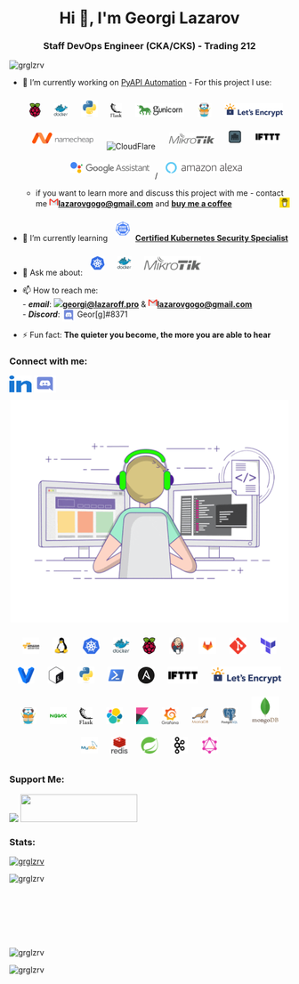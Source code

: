 <h1 align="center">Hi 👋, I'm Georgi Lazarov</h1>
<h3 align="center">Staff DevOps Engineer (CKA/CKS) - Trading 212</h3>

<p align="left"> <img src="https://komarev.com/ghpvc/?username=grglzrv&label=Profile%20views&color=0e75b6&style=flat" alt="grglzrv" /> </p>

- 🔭 I’m currently working on [PyAPI Automation](https://github.com/grglzrv/pyapi) - For this project I use: <div align="center">  <img style="margin: 10px" src="https://github.com/grglzrv/grglzrv/blob/main/skills-assets/raspberry-pi.svg" alt="Raspberry Pi" height="25" /> <img style="margin: 10px" src="https://github.com/grglzrv/grglzrv/blob/main/skills-assets/docker-original-wordmark.svg" alt="Docker" height="25" /> <img style="margin: 10px" src="https://github.com/grglzrv/grglzrv/blob/main/skills-assets/python-original.svg" alt="Python" height="30" /> <img style="margin: 10px" src="https://github.com/grglzrv/grglzrv/blob/main/skills-assets/flask.png" alt="Flask" height="25" /> <img style="margin: 10px" src="https://github.com/grglzrv/grglzrv/blob/main/skills-assets/gunicorn_logo.png" alt="Gunicorn" height="25" /> <img style="margin: 10px" src="https://github.com/grglzrv/grglzrv/blob/main/skills-assets/traefikio-icon.svg" alt="Traefik" height="25" /> <img style="margin: 10px" src="https://github.com/grglzrv/grglzrv/blob/main/skills-assets/letsencrypt-logo-horizontal.svg" alt="LetsEncrypt" height="25" /> <img style="margin: 10px" src="https://github.com/grglzrv/grglzrv/blob/main/skills-assets/Namecheap_Logo.svg" alt="Namecheap" height="20" /> <img style="margin: 10px" src="https://www.vectorlogo.zone/logos/cloudflare/cloudflare-ar21.svg" alt="CloudFlare" height="30" /> <img style="margin: 10px" src="https://github.com/grglzrv/grglzrv/blob/main/skills-assets/mikrotik.svg" alt="MikroTik" height="20" /> <img style="margin: 10px" src="https://github.com/grglzrv/grglzrv/blob/main/skills-assets/port-knocker-android.jpg" alt="Port Knocking" height="25" /> <img style="margin: 10px" src="https://github.com/grglzrv/grglzrv/blob/main/skills-assets/ifttt-vector-logo.png" alt="IFTTT" height="25" /> <img style="margin: 10px" src="https://github.com/grglzrv/grglzrv/blob/main/skills-assets/google-assistant-logo.png" alt="Google Assistant" height="20" />/ <img style="margin: 10px" src="https://github.com/grglzrv/grglzrv/blob/main/skills-assets/1280px-Amazon_Alexa_logo.svg.png" alt="Alexa" height="20" /> </div>
  
  -  if you want to learn more and discuss this project with me - contact me **<a href="mailto:georgi@lazaroff.pro"><img src="https://github.com/grglzrv/grglzrv/blob/main/skills-assets/732200.png" height="16"/>lazarovgogo@gmail.com</a>** and **<a href="https://www.buymeacoffee.com/georgelazaroff"><img align="right" src="https://github.com/grglzrv/grglzrv/blob/main/skills-assets/logo-mark-3.svg" height="18"/>buy me a coffee</a>**


- 🌱 I’m currently learning **<a href="https://training.linuxfoundation.org/certification/certified-kubernetes-security-specialist/" target="blank"><img style="margin: 10px" src="https://github.com/grglzrv/grglzrv/blob/main/skills-assets/kubernetes-security-specialist-logo.svg" alt="CKS" height="25" />Certified Kubernetes Security Specialist</a>**

- 💬 Ask me about: **<a href="https://kubernetes.io/" target="blank"><img style="margin: 10px" src="https://github.com/grglzrv/grglzrv/blob/main/skills-assets/kubernetes-icon.svg" alt="Kubernetes" height="25" /></a>  <a href="https://www.docker.com/" target="blank"><img style="margin: 10px" src="https://github.com/grglzrv/grglzrv/blob/main/skills-assets/docker-original-wordmark.svg" alt="Docker" height="25" /></a>  <a href="https://mikrotik.com/" target="blank"><img style="margin: 10px" src="https://github.com/grglzrv/grglzrv/blob/main/skills-assets/mikrotik.svg" alt="MikroTik" height="25" /></a>**

- 📫 How to reach me: <br>
      - ***email***: **<a href="mailto:georgi@lazaroff.pro"><img src="https://cdn-icons-png.flaticon.com/512/552/552486.png" height="20"/>georgi@lazaroff.pro</a>** & **<a href="mailto:georgi@lazaroff.pro"><img src="https://github.com/grglzrv/grglzrv/blob/main/skills-assets/732200.png" height="16"/>lazarovgogo@gmail.com</a>** <br>
      - ***Discord***: <img align="center" src="https://github.com/grglzrv/grglzrv/blob/main/skills-assets/discord.svg" alt="Geor[g]#8371" width="23" /> Geor[g]#8371

- ⚡ Fun fact: **The quieter you become, the more you are able to hear**

<h3 align="left">Connect with me:</h3>
<p align="left">
<a href="https://linkedin.com/in/georgi-l-301622a0" target="blank"><img align="center" src="https://github.com/grglzrv/grglzrv/blob/main/skills-assets/linked-in-alt.svg" alt="georgi-l-301622a0" height="30" width="40" /></a>
<a href="https://discord.gg/Uute9tRp" target="blank"><img align="center" src="https://github.com/grglzrv/grglzrv/blob/main/skills-assets/discord.svg" alt="Uute9tRp" height="30" width="40" /></a>
</p>

<p  align="center"><img src="https://github.com/grglzrv/grglzrv/blob/main/skills-assets/giphy.gif" alt="Coder GIF" width="500" height="400">

<div align="center">  

<img style="margin: 10px" src="https://github.com/grglzrv/grglzrv/blob/main/skills-assets/amazonwebservices-original-wordmark.svg" alt="AWS" height="30" />
<img style="margin: 10px" src="https://github.com/grglzrv/grglzrv/blob/main/skills-assets/linux-original.svg" alt="Linux" height="30" />
<img style="margin: 10px" src="https://github.com/grglzrv/grglzrv/blob/main/skills-assets/kubernetes-icon.svg" alt="Kubernetes" height="30" />
<img style="margin: 10px" src="https://github.com/grglzrv/grglzrv/blob/main/skills-assets/docker-original-wordmark.svg" alt="Docker" height="30" />
<img style="margin: 10px" src="https://github.com/grglzrv/grglzrv/blob/main/skills-assets/raspberry-pi.svg" alt="Raspberry Pi" height="30" />
<img style="margin: 10px" src="https://github.com/grglzrv/grglzrv/blob/main/skills-assets/jenkins-icon.svg" alt="Jenkins" height="30" />
<img style="margin: 10px" src="https://github.com/grglzrv/grglzrv/blob/main/skills-assets/gitlab.svg" alt="GitLab" height="30" />
<img style="margin: 10px" src="https://github.com/grglzrv/grglzrv/blob/main/skills-assets/git-scm-icon.svg" alt="Git" height="30" />
<img style="margin: 10px" src="https://github.com/grglzrv/grglzrv/blob/main/skills-assets/terraformio-icon.svg" alt="Terraform" height="30" />
<img style="margin: 10px" src="https://github.com/grglzrv/grglzrv/blob/main/skills-assets/vagrantup-icon.svg" alt="vagrant" height="30"/>
<img style="margin: 10px" src="https://github.com/grglzrv/grglzrv/blob/main/skills-assets/gnu_bash-icon.svg" alt="Bash" height="30" />   
<img style="margin: 10px" src="https://github.com/grglzrv/grglzrv/blob/main/skills-assets/python-original.svg" alt="Python" height="30" />
<img style="margin: 10px" src="https://github.com/grglzrv/grglzrv/blob/main/skills-assets/powershell.png" alt="PowerShell" height="30" />
<img style="margin: 10px" src="https://github.com/grglzrv/grglzrv/blob/main/skills-assets/ansible.png" alt="Ansible" height="30" />
<img style="margin: 10px" src="https://github.com/grglzrv/grglzrv/blob/main/skills-assets/ifttt-vector-logo.png" alt="IFTTT" height="30" />
<img style="margin: 10px" src="https://github.com/grglzrv/grglzrv/blob/main/skills-assets/letsencrypt-logo-horizontal.svg" alt="LetsEncrypt" height="30" /> 
<img style="margin: 10px" src="https://github.com/grglzrv/grglzrv/blob/main/skills-assets/traefikio-icon.svg" alt="Traefik" height="30" />
<img style="margin: 10px" src="https://github.com/grglzrv/grglzrv/blob/main/skills-assets/nginx-original.svg" alt="Nginx" height="30" />
<img style="margin: 10px" src="https://github.com/grglzrv/grglzrv/blob/main/skills-assets/flask.png" alt="Flask" height="30" />
<img style="margin: 10px" src="https://github.com/grglzrv/grglzrv/blob/main/skills-assets/elastic-icon.svg" alt="elasticsearch" height="30"/> 
<img style="margin: 10px" src="https://github.com/grglzrv/grglzrv/blob/main/skills-assets/kibana.png" alt="Kibana" height="30" />
<img style="margin: 10px" src="https://github.com/grglzrv/grglzrv/blob/main/skills-assets/grafana.png" alt="Grafana" height="30" />
<img style="margin: 10px" src="https://github.com/grglzrv/grglzrv/blob/main/skills-assets/mariadb.png" alt="Maria DB" height="30" />
<img style="margin: 10px" src="https://github.com/grglzrv/grglzrv/blob/main/skills-assets/postgresql-original-wordmark.svg" alt="PostgreSQL" height="30" />
<img style="margin: 10px" src="https://github.com/grglzrv/grglzrv/blob/main/skills-assets/mongodb-original-wordmark.svg" alt="MongoDB" height="50" />  
<img style="margin: 10px" src="https://github.com/grglzrv/grglzrv/blob/main/skills-assets/mysql-original-wordmark.svg" alt="MySQL" height="30" />  
<img style="margin: 10px" src="https://github.com/grglzrv/grglzrv/blob/main/skills-assets/redis-original-wordmark.svg" alt="Redis" height="30" />  
<img style="margin: 10px" src="https://github.com/grglzrv/grglzrv/blob/main/skills-assets/springio-icon.svg" alt="Spring" height="30" />  
<img style="margin: 10px" src="https://github.com/grglzrv/grglzrv/blob/main/skills-assets/apache_kafka-icon.svg" alt="Kafka" height="30" />
<img style="margin: 10px" src="https://github.com/grglzrv/grglzrv/blob/main/skills-assets/graphql.png" alt="GraphQL" height="30" /> 

</div>

<h3 align="left">Support Me:</h3>
<p><a href="https://www.buymeacoffee.com/georgelazaroff"><img src="https://img.buymeacoffee.com/button-api/?text=Buy me a coffee&emoji=&slug=georgelazaroff&button_colour=FFDD00&font_colour=000000&font_family=Lato&outline_colour=000000&coffee_colour=ffffff"></a>
<a href="https://www.paypal.com/donate?hosted_button_id=VDUTV96VTLTJE" target="_blank" style="display: inline-block;"> <img src="https://img.shields.io/badge/Donate-PayPal-blue.svg?style=flat-square" height="50" width="210 align="center" /></a></p>
  
<h3 align="left">Stats:</h3>
<p align="left"> <a href="https://github.com/ryo-ma/github-profile-trophy"><img src="https://github-profile-trophy.vercel.app/?username=grglzrv" alt="grglzrv" /></a> </p>
<p><img align="left" src="https://github-readme-stats.vercel.app/api/top-langs?username=grglzrv&show_icons=true&locale=en&layout=compact" alt="grglzrv" /></p><br><br><br><br><br><br><br>

<p>&nbsp;<img align="left" src="https://github-readme-stats.vercel.app/api?username=grglzrv&show_icons=true&locale=en" alt="grglzrv" /></p>

<p><img align="left" src="https://github-readme-streak-stats.herokuapp.com/?user=grglzrv&" alt="grglzrv" /></p>
